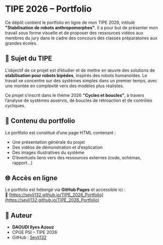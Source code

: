 # TIPE 2026 – Portfolio 

Ce dépôt contient le portfolio en ligne de mon TIPE 2026, intitulé **"Stabilisation de robots anthropomorphes"**. Il a pour but de présenter mon travail sous forme visuelle et de proposer des ressources vidéos aux membres du jury dans le cadre des concours des classes préparatoires aux grandes écoles.

## 🎯 Sujet du TIPE

L’objectif de ce projet est d’étudier et de mettre en œuvre des solutions de **stabilisation pour robots bipèdes**, inspirés des robots humanoïdes. Le travail se concentre sur des systèmes simples dans un premier temps, avec une montée en complexité vers des modèles plus réalistes.

Ce projet s’inscrit dans le thème 2026 **"Cycles et boucles"**, à travers l’analyse de systèmes asservis, de boucles de rétroaction et de contrôles cycliques.

## 📁 Contenu du portfolio

Le portfolio est constitué d’une page HTML contenant :

- Une présentation générale du projet
- Des vidéos de démonstration et d’explication
- Des images illustratives du système
- D’éventuels liens vers des ressources externes (code, schémas, rapport...)

## 🌐 Accès en ligne

Le portfolio est hébergé via **GitHub Pages** et accessible ici :  
🔗 [https://seyli132.github.io/TIPE_2026_Portfolio](https://seyli132.github.io/TIPE_2026_Portfolio)

## 📌 Auteur

- **DAOUDI Ilyes Azouz**
- CPGE PSI – TIPE 2026
- GitHub : [Seyli132](https://github.com/Seyli132)
